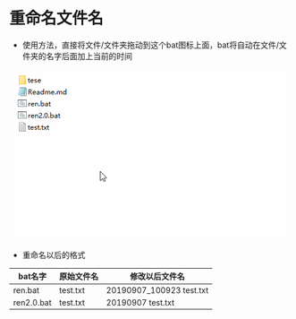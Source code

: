# 重命名文件名

* 使用方法，直接将文件/文件夹拖动到这个bat图标上面，bat将自动在文件/文件夹的名字后面加上当前的时间

![aaa](https://raw.githubusercontent.com/bujidao/public-files/master/images/bat.gif)



* 重命名以后的格式

bat名字 | 原始文件名 | 修改以后文件名
---|---|---
ren.bat | test.txt | 20190907_100923 test.txt
ren2.0.bat | test.txt | 20190907 test.txt
